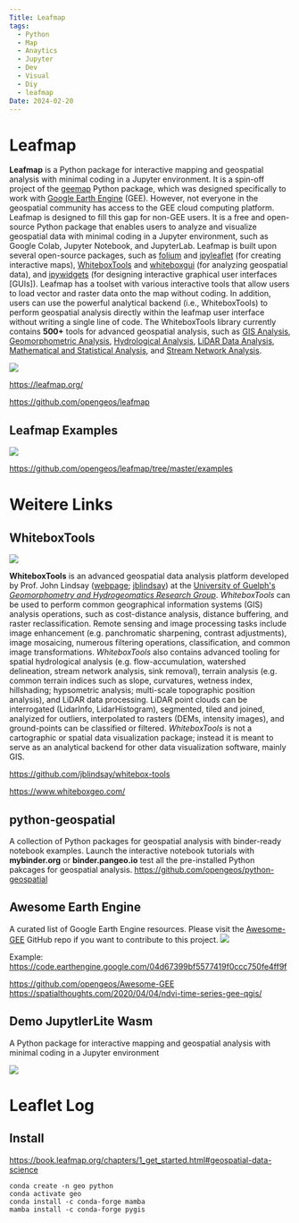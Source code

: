 ```yaml
---
Title: Leafmap
tags:
  - Python
  - Map
  - Anaytics
  - Jupyter
  - Dev
  - Visual
  - Diy
  - leafmap
Date: 2024-02-20
---
```


# Leafmap

**Leafmap** is a Python package for interactive mapping and geospatial analysis with minimal coding in a Jupyter environment. It is a spin-off project of the [geemap](https://geemap.org) Python package, which was designed specifically to work with [Google Earth Engine](https://earthengine.google.com) (GEE). However, not everyone in the geospatial community has access to the GEE cloud computing platform. Leafmap is designed to fill this gap for non-GEE users. It is a free and open-source Python package that enables users to analyze and visualize geospatial data with minimal coding in a Jupyter environment, such as Google Colab, Jupyter Notebook, and JupyterLab. Leafmap is built upon several open-source packages, such as [folium](https://github.com/python-visualization/folium) and [ipyleaflet](https://github.com/jupyter-widgets/ipyleaflet) (for creating interactive maps), [WhiteboxTools](https://github.com/jblindsay/whitebox-tools) and [whiteboxgui](https://github.com/opengeos/whiteboxgui) (for analyzing geospatial data), and [ipywidgets](https://github.com/jupyter-widgets/ipywidgets) (for designing interactive graphical user interfaces [GUIs]). Leafmap has a toolset with various interactive tools that allow users to load vector and raster data onto the map without coding. In addition, users can use the powerful analytical backend (i.e., WhiteboxTools) to perform geospatial analysis directly within the leafmap user interface without writing a single line of code. The WhiteboxTools library currently contains **500+** tools for advanced geospatial analysis, such as [GIS Analysis](https://jblindsay.github.io/wbt_book/available_tools/gis_analysis.html), [Geomorphometric Analysis](https://jblindsay.github.io/wbt_book/available_tools/geomorphometric_analysis.html), [Hydrological Analysis](https://jblindsay.github.io/wbt_book/available_tools/hydrological_analysis.html), [LiDAR Data Analysis](https://jblindsay.github.io/wbt_book/available_tools/lidar_tools.html), [Mathematical and Statistical Analysis](https://jblindsay.github.io/wbt_book/available_tools/mathand_stats_tools.html), and [Stream Network Analysis](https://jblindsay.github.io/wbt_book/available_tools/stream_network_analysis.html).


![](../_asset/Pasted%20image%2020240125113749.png)

https://leafmap.org/

https://github.com/opengeos/leafmap

## Leafmap Examples

![](../_asset/Pasted%20image%2020240125114238.png)

https://github.com/opengeos/leafmap/tree/master/examples


# Weitere Links

## WhiteboxTools
![](../_asset/Pasted%20image%2020240202130812.png)

**WhiteboxTools** is an advanced geospatial data analysis platform developed by Prof. John Lindsay ([webpage](http://www.uoguelph.ca/~hydrogeo/index.html); [jblindsay](https://github.com/jblindsay)) at the [University of Guelph's](http://www.uoguelph.ca) [_Geomorphometry and Hydrogeomatics Research Group_](http://www.uoguelph.ca/~hydrogeo/index.html). _WhiteboxTools_ can be used to perform common geographical information systems (GIS) analysis operations, such as cost-distance analysis, distance buffering, and raster reclassification. Remote sensing and image processing tasks include image enhancement (e.g. panchromatic sharpening, contrast adjustments), image mosaicing, numerous filtering operations, classification, and common image transformations. _WhiteboxTools_ also contains advanced tooling for spatial hydrological analysis (e.g. flow-accumulation, watershed delineation, stream network analysis, sink removal), terrain analysis (e.g. common terrain indices such as slope, curvatures, wetness index, hillshading; hypsometric analysis; multi-scale topographic position analysis), and LiDAR data processing. LiDAR point clouds can be interrogated (LidarInfo, LidarHistogram), segmented, tiled and joined, analyized for outliers, interpolated to rasters (DEMs, intensity images), and ground-points can be classified or filtered. _WhiteboxTools_ is not a cartographic or spatial data visualization package; instead it is meant to serve as an analytical backend for other data visualization software, mainly GIS.

https://github.com/jblindsay/whitebox-tools

https://www.whiteboxgeo.com/
## python-geospatial
A collection of Python packages for geospatial analysis with binder-ready notebook examples. Launch the interactive notebook tutorials with **mybinder.org** or **binder.pangeo.io** test all the pre-installed Python pakcages for geospatial analysis.
https://github.com/opengeos/python-geospatial

## Awesome Earth Engine
A curated list of Google Earth Engine resources. Please visit the [Awesome-GEE](https://github.com/giswqs/Awesome-GEE) GitHub repo if you want to contribute to this project.
![](../_asset/Pasted%20image%2020240125115128.png)

Example: https://code.earthengine.google.com/04d67399bf5577419f0ccc750fe4ff9f


https://github.com/opengeos/Awesome-GEE
https://spatialthoughts.com/2020/04/04/ndvi-time-series-gee-qgis/


## Demo JupytlerLite Wasm 

A Python package for interactive mapping and geospatial analysis with minimal coding in a Jupyter environment

![](../_asset/Pasted%20image%2020240125113657.png)

# Leaflet Log


## Install 

https://book.leafmap.org/chapters/1_get_started.html#geospatial-data-science

```
conda create -n geo python
conda activate geo
conda install -c conda-forge mamba
mamba install -c conda-forge pygis
